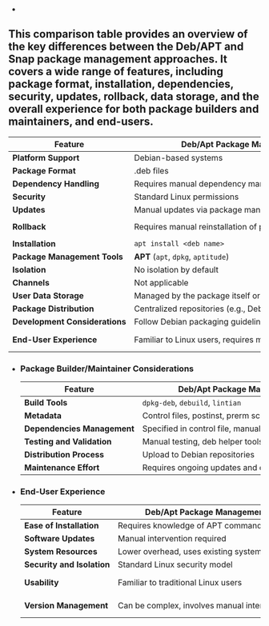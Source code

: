-
This comparison table provides an overview of the key differences between the Deb/APT and Snap package management approaches. It covers a wide range of features, including package format, installation, dependencies, security, updates, rollback, data storage, and the overall experience for both package builders and maintainers, and end-users.  
-
  | **Feature** | **Deb/Apt Package Management** | **Snap Package Management** |
  |---|---|---|
  | **Platform Support** | Debian-based systems | Cross-distribution (Ubuntu, Fedora, etc.) |
  | **Package Format** | .deb files | .snap files |
  | **Dependency Handling** | Requires manual dependency management | Bundles dependencies within the package |
  | **Security** | Standard Linux permissions | Sandboxing, AppArmor, Seccomp |
  | **Updates** | Manual updates via package managers (APT) | Automatic updates |
  | **Rollback** | Requires manual reinstallation of previous versions | Built-in rollback to previous versions via `snap revert` |
  | **Installation** | `apt install <deb name>` | `snap install <snap name>` |
  | **Package Management Tools** | **APT** (`apt`, `dpkg`, `aptitude`) | **SNAP** (`snap`, `snapd`) |
  | **Isolation** | No isolation by default | Sandboxed environment |
  | **Channels** | Not applicable | Stable, candidate, beta, edge |
  | **User Data Storage** | Managed by the package itself or user configurations | Separate data storage within confined space |
  | **Package Distribution** | Centralized repositories (e.g., Debian archives) | Centralized via Snap Store |
  | **Development Considerations** | Follow Debian packaging guidelines, ensure compatibility | Self-contained, fewer dependency issues |
  | **End-User Experience** | Familiar to Linux users, requires manual handling | Simplifies installation and updates, user-friendly |
- ### **Package Builder/Maintainer Considerations**
  
  | **Feature** | **Deb/Apt Package Management** | **Snap Package Management** |
  |---|---|---|
  | **Build Tools** | `dpkg-deb`, `debuild`, `lintian` | `snapcraft` |
  | **Metadata** | Control files, postinst, prerm scripts | `snapcraft.yaml`, confinement settings |
  | **Dependencies Management** | Specified in control file, manually resolved | Bundled within the snap |
  | **Testing and Validation** | Manual testing, deb helper tools | Snapcraft tools, automated testing |
  | **Distribution Process** | Upload to Debian repositories | Upload to Snap Store |
  | **Maintenance Effort** | Requires ongoing updates and dependency checks | Built-in dependency handling |
- ### **End-User Experience**
  
  | **Feature** | **Deb/Apt Package Management** | **Snap Package Management** |
  |---|---|---|
  | **Ease of Installation** | Requires knowledge of APT commands | Requires knowledge of snap commands |
  | **Software Updates** | Manual intervention required | Automatic updates |
  | **System Resources** | Lower overhead, uses existing system libraries | Higher overhead, bundles all dependencies |
  | **Security and Isolation** | Standard Linux security model | Enhanced security with sandboxing |
  | **Usability** | Familiar to traditional Linux users | More user-friendly, especially for beginners |
  | **Version Management** | Can be complex, involves manual intervention | Rollback and version management integration |
